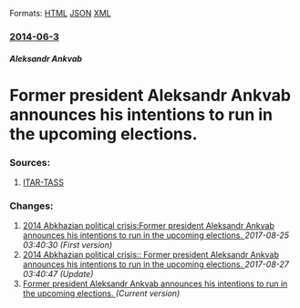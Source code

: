
Formats: [HTML](/news/2014/06/3/former-president-aleksandr-ankvab-announces-his-intentions-to-run-in-the-upcoming-elections.html)  [JSON](/news/2014/06/3/former-president-aleksandr-ankvab-announces-his-intentions-to-run-in-the-upcoming-elections.json)  [XML](/news/2014/06/3/former-president-aleksandr-ankvab-announces-his-intentions-to-run-in-the-upcoming-elections.xml)  

### [2014-06-3](/news/2014/06/3/index.md)

##### Aleksandr Ankvab
# Former president Aleksandr Ankvab announces his intentions to run in the upcoming elections. 




### Sources:

1. [ITAR-TASS](http://en.itar-tass.com/world/734434)

### Changes:

1. [2014 Abkhazian political crisis:Former president Aleksandr Ankvab announces his intentions to run in the upcoming elections. ](/news/2014/06/3/2014-abkhazian-political-crisis-pformer-president-aleksandr-ankvab-announces-his-intentions-to-run-in-the-upcoming-elections.md) _2017-08-25 03:40:30 (First version)_
2. [2014 Abkhazian political crisis:: Former president Aleksandr Ankvab announces his intentions to run in the upcoming elections. ](/news/2014/06/3/2014-abkhazian-political-crisis-former-president-aleksandr-ankvab-announces-his-intentions-to-run-in-the-upcoming-elections.md) _2017-08-27 03:40:47 (Update)_
2. [Former president Aleksandr Ankvab announces his intentions to run in the upcoming elections. ](/news/2014/06/3/former-president-aleksandr-ankvab-announces-his-intentions-to-run-in-the-upcoming-elections.md) _(Current version)_
